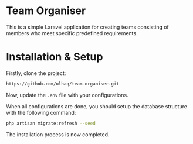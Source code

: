 # Team Organiser
This is a simple Laravel application for creating teams consisting of members who meet specific predefined requirements.

# Installation & Setup
Firstly, clone the project:
```sh
https://github.com/ulhaq/team-organiser.git
```

Now, update the `.env` file with your configurations.

When all configurations are done, you should setup the database structure with the following command:
```sh
php artisan migrate:refresh --seed
```
The installation process is now completed.
